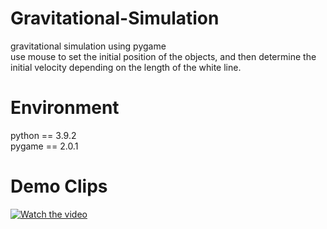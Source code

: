 # Gravitational-Simulation
gravitational simulation using pygame <br/>
use mouse to set the initial position of the objects, and then determine the initial velocity depending on the length of the white line.

# Environment
python == 3.9.2 <br/>
pygame == 2.0.1 <br/>

# Demo Clips
[![Watch the video](https://img.youtube.com/vi/4BZzMhz3eas/0.jpg)](https://youtu.be/4BZzMhz3eas)
